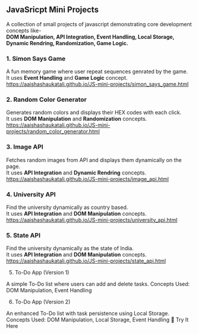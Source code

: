 ## JavaSricpt Mini Projects
A collection of small projects of javascript demonstrating core development concepts like-<br> **DOM Manipulation, API Integration, Event Handling, Local Storage, Dynamic Rendring, Randomization, Game Logic.**

### 1. Simon Says Game
A fun memory game where user repeat sequences genrated by the game.<br>
It uses **Event Handling** and **Game Logic** concept.<br>
https://aaishashaukatali.github.io/JS-mini-projects/simon_says_game.html

### 2. Random Color Generator
Generates random colors and displays their HEX codes with each click.<br>
It uses **DOM Manipulation** and **Randomization** concepts.<br>
https://aaishashaukatali.github.io/JS-mini-projects/random_color_generator.html

### 3. Image API
Fetches random images from API and displays them dynamically on the page.<br>
It uses **API Integration** and **Dynamic Rendring** concepts.<br>
https://aaishashaukatali.github.io/JS-mini-projects/image_api.html

### 4. University API
Find the university dynamically as country based.<br>
It uses **API Integration** and **DOM Manipulation** concepts.<br>
https://aaishashaukatali.github.io/JS-mini-projects/university_api.html

### 5. State API
Find the university dynamically as the state of India.<br>
It uses **API Integration** and **DOM Manipulation** concepts.<br>
https://aaishashaukatali.github.io/JS-mini-projects/state_api.html

5. To-Do App (Version 1)

A simple To-Do list where users can add and delete tasks.
Concepts Used: DOM Manipulation, Event Handling


6. To-Do App (Version 2)

An enhanced To-Do list with task persistence using Local Storage.
Concepts Used: DOM Manipulation, Local Storage, Event Handling
🔗 Try It Here



